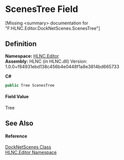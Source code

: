# ScenesTree Field


\[Missing &lt;summary&gt; documentation for "F:HLNC.Editor.DockNetScenes.ScenesTree"\]



## Definition
**Namespace:** <a href="N_HLNC_Editor">HLNC.Editor</a>  
**Assembly:** HLNC (in HLNC.dll) Version: 1.0.0+f84931ebd138c456b4e0448f1a8e3814bd665733

**C#**
``` C#
public Tree ScenesTree
```



#### Field Value
Tree

## See Also


#### Reference
<a href="T_HLNC_Editor_DockNetScenes">DockNetScenes Class</a>  
<a href="N_HLNC_Editor">HLNC.Editor Namespace</a>  
